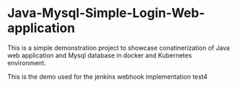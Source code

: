 # Java-Mysql-Simple-Login-Web-application

This is a simple demonstration project to showcase conatinerization of Java web application and Mysql database in docker and Kubernetes environment.

This is the demo used for the jenkins webhook implementation test4

